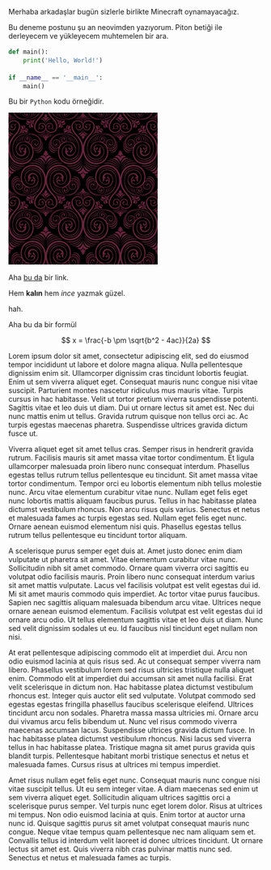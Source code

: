<!-- Aşırı uzun bir başlık yapayım da sığmasın; Giriş, Örnek -->

Merhaba arkadaşlar bugün sizlerle birlikte Minecraft oynamayacağız.

Bu deneme postunu şu an neovimden yazıyorum. Piton betiği ile derleyecem ve yükleyecem muhtemelen
bir ara.

```py
def main():
    print('Hello, World!')

if __name__ == '__main__':
    main()
```
Bu bir `Python` kodu örneğidir.

![Ana sayfa](./background.png)

Aha [bu da](https://example.com) bir link.

Hem **kalın** hem _ince_ yazmak güzel.

hah.

Aha bu da bir formül

$$
x = \frac{-b \pm \sqrt{b^2 - 4ac}}{2a}
$$

Lorem ipsum dolor sit amet, consectetur adipiscing elit, sed do eiusmod tempor incididunt ut labore et dolore magna aliqua. Nulla pellentesque dignissim enim sit. Ullamcorper dignissim cras tincidunt lobortis feugiat. Enim ut sem viverra aliquet eget. Consequat mauris nunc congue nisi vitae suscipit. Parturient montes nascetur ridiculus mus mauris vitae. Turpis cursus in hac habitasse. Velit ut tortor pretium viverra suspendisse potenti. Sagittis vitae et leo duis ut diam. Dui ut ornare lectus sit amet est. Nec dui nunc mattis enim ut tellus. Gravida rutrum quisque non tellus orci ac. Ac turpis egestas maecenas pharetra. Suspendisse ultrices gravida dictum fusce ut.

Viverra aliquet eget sit amet tellus cras. Semper risus in hendrerit gravida rutrum. Facilisis mauris sit amet massa vitae tortor condimentum. Et ligula ullamcorper malesuada proin libero nunc consequat interdum. Phasellus egestas tellus rutrum tellus pellentesque eu tincidunt. Sit amet massa vitae tortor condimentum. Tempor orci eu lobortis elementum nibh tellus molestie nunc. Arcu vitae elementum curabitur vitae nunc. Nullam eget felis eget nunc lobortis mattis aliquam faucibus purus. Tellus in hac habitasse platea dictumst vestibulum rhoncus. Non arcu risus quis varius. Senectus et netus et malesuada fames ac turpis egestas sed. Nullam eget felis eget nunc. Ornare aenean euismod elementum nisi quis. Phasellus egestas tellus rutrum tellus pellentesque eu tincidunt tortor aliquam.

A scelerisque purus semper eget duis at. Amet justo donec enim diam vulputate ut pharetra sit amet. Vitae elementum curabitur vitae nunc. Sollicitudin nibh sit amet commodo. Ornare quam viverra orci sagittis eu volutpat odio facilisis mauris. Proin libero nunc consequat interdum varius sit amet mattis vulputate. Lacus vel facilisis volutpat est velit egestas dui id. Mi sit amet mauris commodo quis imperdiet. Ac tortor vitae purus faucibus. Sapien nec sagittis aliquam malesuada bibendum arcu vitae. Ultrices neque ornare aenean euismod elementum. Facilisis volutpat est velit egestas dui id ornare arcu odio. Ut tellus elementum sagittis vitae et leo duis ut diam. Nunc sed velit dignissim sodales ut eu. Id faucibus nisl tincidunt eget nullam non nisi.

At erat pellentesque adipiscing commodo elit at imperdiet dui. Arcu non odio euismod lacinia at quis risus sed. Ac ut consequat semper viverra nam libero. Phasellus vestibulum lorem sed risus ultricies tristique nulla aliquet enim. Commodo elit at imperdiet dui accumsan sit amet nulla facilisi. Erat velit scelerisque in dictum non. Hac habitasse platea dictumst vestibulum rhoncus est. Integer quis auctor elit sed vulputate. Volutpat commodo sed egestas egestas fringilla phasellus faucibus scelerisque eleifend. Ultrices tincidunt arcu non sodales. Pharetra massa massa ultricies mi. Ornare arcu dui vivamus arcu felis bibendum ut. Nunc vel risus commodo viverra maecenas accumsan lacus. Suspendisse ultrices gravida dictum fusce. In hac habitasse platea dictumst vestibulum rhoncus. Nisi lacus sed viverra tellus in hac habitasse platea. Tristique magna sit amet purus gravida quis blandit turpis. Pellentesque habitant morbi tristique senectus et netus et malesuada fames. Cursus risus at ultrices mi tempus imperdiet.

Amet risus nullam eget felis eget nunc. Consequat mauris nunc congue nisi vitae suscipit tellus. Ut eu sem integer vitae. A diam maecenas sed enim ut sem viverra aliquet eget. Sollicitudin aliquam ultrices sagittis orci a scelerisque purus semper. Vel turpis nunc eget lorem dolor. Risus at ultrices mi tempus. Non odio euismod lacinia at quis. Enim tortor at auctor urna nunc id. Quisque sagittis purus sit amet volutpat consequat mauris nunc congue. Neque vitae tempus quam pellentesque nec nam aliquam sem et. Convallis tellus id interdum velit laoreet id donec ultrices tincidunt. Ut ornare lectus sit amet est. Quis viverra nibh cras pulvinar mattis nunc sed. Senectus et netus et malesuada fames ac turpis.


